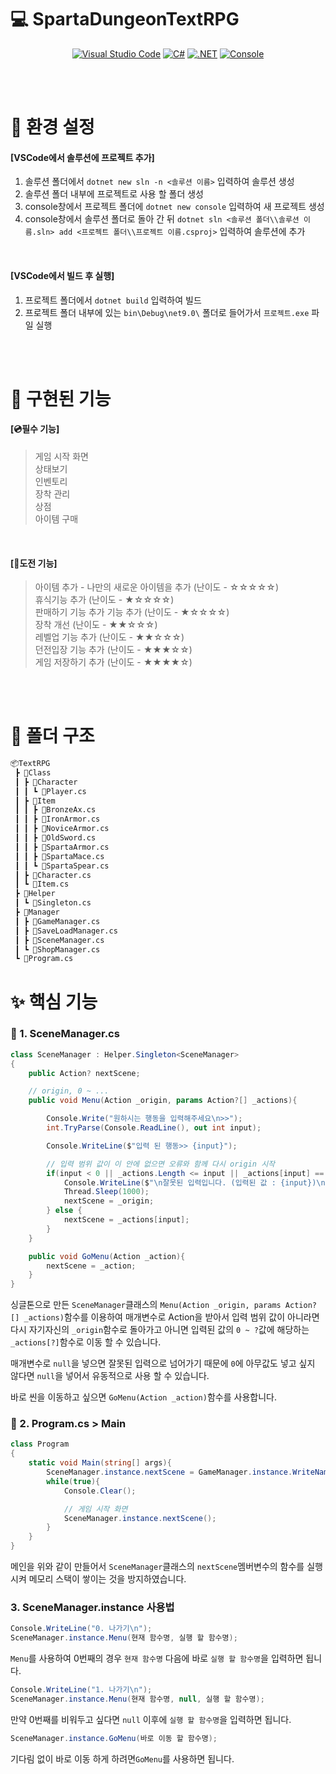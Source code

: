# 💻 SpartaDungeonTextRPG

<div align="center">

[![Visual Studio Code](https://custom-icon-badges.demolab.com/badge/Visual%20Studio%20Code-0078d7.svg?logo=vsc&logoColor=white)](#)
[![C#](https://custom-icon-badges.demolab.com/badge/C%23%2013.0-%23239120.svg?logo=cshrp&logoColor=white)](#)
[![.NET](https://img.shields.io/badge/.NET%209.0-512BD4?logo=dotnet&logoColor=fff)](#)
[![Console](https://custom-icon-badges.demolab.com/badge/Console-444444.svg?&logoColor=gray)](#)


<br><br>

</div>

# 🔧 환경 설정

#### **[VSCode에서 솔루션에 프로젝트 추가]**  
1. 솔루션 폴더에서 `dotnet new sln -n <솔루션 이름>` 입력하여 솔루션 생성
2. 솔루션 폴더 내부에 프로젝트로 사용 할 폴더 생성
3. console창에서 프로젝트 폴더에 `dotnet new console` 입력하여 새 프로젝트 생성
4. console창에서 솔루션 폴더로 돌아 간 뒤 `dotnet sln <솔루션 폴더\\솔루션 이름.sln> add <프로젝트 폴더\\프로젝트 이름.csproj>` 입력하여 솔루션에 추가  

<br>

#### **[VSCode에서 빌드 후 실행]**
1. 프로젝트 폴더에서 `dotnet build` 입력하여 빌드
2. 프로젝트 폴더 내부에 있는 `bin\Debug\net9.0\` 폴더로 들어가서 `프로젝트.exe` 파일 실행 


<br><br>

# 🔨 구현된 기능

#### **[💿필수 기능]**  
> 게임 시작 화면  
> 상태보기  
> 인벤토리  
> 장착 관리  
> 상점  
> 아이템 구매

<br>

#### **[📀도전 기능]**  
> 아이템 추가 - 나만의 새로운 아이템을 추가 (난이도 - ☆☆☆☆☆)  
> 휴식기능 추가 (난이도 - ★☆☆☆☆)  
> 판매하기 기능 추가 기능 추가 (난이도 - ★☆☆☆☆)  
> 장착 개선 (난이도 - ★★☆☆☆)  
> 레벨업 기능 추가 (난이도 - ★★☆☆☆)  
> 던전입장 기능 추가 (난이도 - ★★★☆☆)  
> 게임 저장하기 추가 (난이도 - ★★★★☆)  

<br><br>

# 📂 폴더 구조
```bash
📦TextRPG  
 ┣ 📂Class  
 ┃ ┣ 📂Character  
 ┃ ┃ ┗ 📜Player.cs  
 ┃ ┣ 📂Item  
 ┃ ┃ ┣ 📜BronzeAx.cs  
 ┃ ┃ ┣ 📜IronArmor.cs  
 ┃ ┃ ┣ 📜NoviceArmor.cs  
 ┃ ┃ ┣ 📜OldSword.cs  
 ┃ ┃ ┣ 📜SpartaArmor.cs  
 ┃ ┃ ┣ 📜SpartaMace.cs  
 ┃ ┃ ┗ 📜SpartaSpear.cs  
 ┃ ┣ 📜Character.cs  
 ┃ ┗ 📜Item.cs  
 ┣ 📂Helper  
 ┃ ┗ 📜Singleton.cs  
 ┣ 📂Manager  
 ┃ ┣ 📜GameManager.cs  
 ┃ ┣ 📜SaveLoadManager.cs  
 ┃ ┣ 📜SceneManager.cs  
 ┃ ┗ 📜ShopManager.cs  
 ┗ 📜Program.cs  
```

# ✨ 핵심 기능
### 📜 1. SceneManager.cs
```C#
class SceneManager : Helper.Singleton<SceneManager>
{
    public Action? nextScene;

    // origin, 0 ~ ...
    public void Menu(Action _origin, params Action?[] _actions){

        Console.Write("원하시는 행동을 입력해주세요\n>>");
        int.TryParse(Console.ReadLine(), out int input);

        Console.WriteLine($"입력 된 행동>> {input}");

        // 입력 범위 값이 이 안에 없으면 오류와 함께 다시 origin 시작
        if(input < 0 || _actions.Length <= input || _actions[input] == null){
            Console.WriteLine($"\n잘못된 입력입니다. (입력된 값 : {input})\n");
            Thread.Sleep(1000);
            nextScene = _origin;
        } else {
            nextScene = _actions[input];
        }
    }

    public void GoMenu(Action _action){
        nextScene = _action;
    }
}
```
 싱글톤으로 만든 `SceneManager`클래스의 `Menu(Action _origin, params Action?[] _actions)`함수를 이용하여 매개변수로 Action을 받아서 입력 범위 값이 아니라면 다시 자기자신의 `_origin`함수로 돌아가고 아니면 입력된 값의 `0 ~ ?`값에 해당하는 `_actions[?]`함수로 이동 할 수 있습니다.  
  
매개변수로 `null`을 넣으면 잘못된 입력으로 넘어가기 때문에 `0`에 아무값도 넣고 싶지 않다면 `null`을 넣어서 유동적으로 사용 할 수 있습니다.

바로 씬을 이동하고 싶으면 `GoMenu(Action _action)`함수를 사용합니다.

### 📜 2. Program.cs > Main
```C#
class Program
{
    static void Main(string[] args){
        SceneManager.instance.nextScene = GameManager.instance.WriteName;
        while(true){
            Console.Clear();

            // 게임 시작 화면
            SceneManager.instance.nextScene();
        }
    }
}
```
메인을 위와 같이 만들어서 `SceneManager`클래스의 `nextScene`멤버변수의 함수를 실행시켜 메모리 스택이 쌓이는 것을 방지하였습니다.

### 3. SceneManager.instance 사용법
```C#
Console.WriteLine("0. 나가기\n");
SceneManager.instance.Menu(현재 함수명, 실행 할 함수명);
```
`Menu`를 사용하여 0번째의 경우 `현재 함수명` 다음에 바로 `실행 할 함수명`을 입력하면 됩니다.

```C#
Console.WriteLine("1. 나가기\n");
SceneManager.instance.Menu(현재 함수명, null, 실행 할 함수명);
```
만약 0번째를 비워두고 싶다면 `null` 이후에 `실행 할 함수명`을 입력하면 됩니다.

```C#
SceneManager.instance.GoMenu(바로 이동 할 함수명);
```
기다림 없이 바로 이동 하게 하려면`GoMenu`를 사용하면 됩니다.
